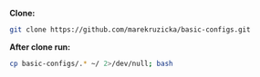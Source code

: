 **Clone:**
```bash
git clone https://github.com/marekruzicka/basic-configs.git
```
**After clone run:**

```bash
cp basic-configs/.* ~/ 2>/dev/null; bash
```
